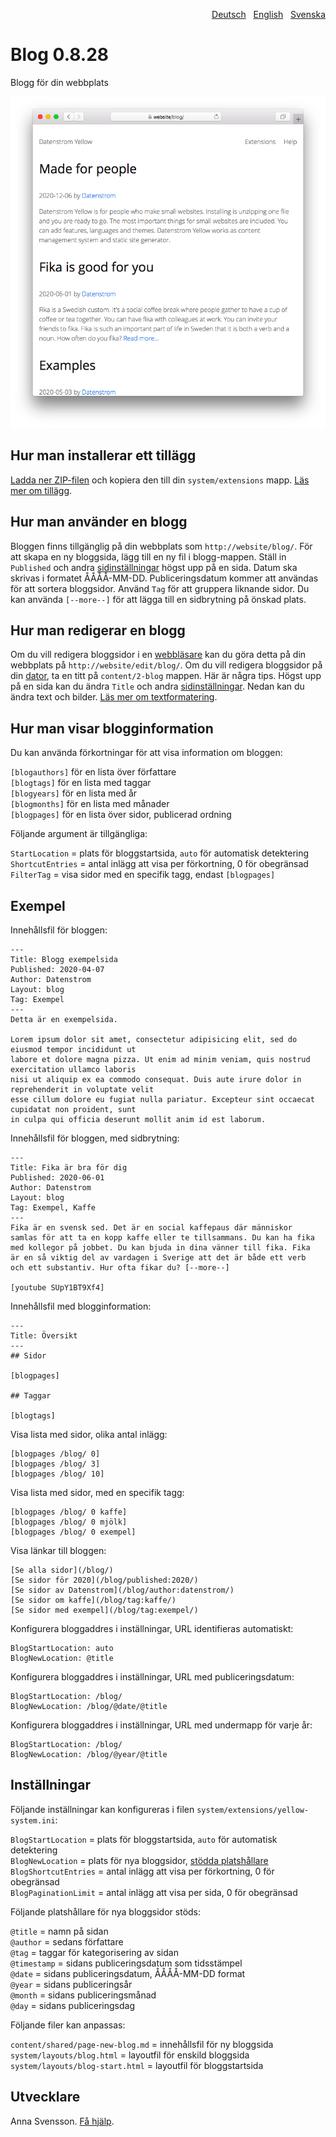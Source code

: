 <p align="right"><a href="README-de.md">Deutsch</a> &nbsp; <a href="README.md">English</a> &nbsp; <a href="README-sv.md">Svenska</a></p>

# Blog 0.8.28

Blogg för din webbplats

<p align="center"><img src="blog-screenshot.png?raw=true" alt="Skärmdump"></p>

## Hur man installerar ett tillägg

[Ladda ner ZIP-filen](https://github.com/annaesvensson/yellow-blog/archive/main.zip) och kopiera den till din `system/extensions` mapp. [Läs mer om tillägg](https://github.com/annaesvensson/yellow-update/tree/main/README-sv.md).

## Hur man använder en blogg

Bloggen finns tillgänglig på din webbplats som `http://website/blog/`. För att skapa en ny bloggsida, lägg till en ny fil i blogg-mappen. Ställ in `Published` och andra [sidinställningar](https://github.com/annaesvensson/yellow-core/tree/main/README-sv.md#inställningar-page) högst upp på en sida. Datum ska skrivas i formatet ÅÅÅÅ-MM-DD. Publiceringsdatum kommer att användas för att sortera bloggsidor. Använd `Tag` för att gruppera liknande sidor. Du kan använda `[--more--]` för att lägga till en sidbrytning på önskad plats.

## Hur man redigerar en blogg

Om du vill redigera bloggsidor i en [webbläsare](https://github.com/annaesvensson/yellow-edit/tree/main/README-sv.md) kan du göra detta på din webbplats på `http://website/edit/blog/`. Om du vill redigera bloggsidor på din [dator](https://github.com/annaesvensson/yellow-core/tree/main/README-sv.md), ta en titt på `content/2-blog` mappen. Här är några tips. Högst upp på en sida kan du ändra `Title` och andra [sidinställningar](https://github.com/annaesvensson/yellow-core/tree/main/README-sv.md#inställningar-page). Nedan kan du ändra text och bilder. [Läs mer om textformatering](https://datenstrom.se/sv/yellow/help/how-to-change-the-content).

## Hur man visar blogginformation

Du kan använda förkortningar för att visa information om bloggen:

`[blogauthors]` för en lista över författare  
`[blogtags]` för en lista med taggar  
`[blogyears]` för en lista med år  
`[blogmonths]` för en lista med månader  
`[blogpages]` för en lista över sidor, publicerad ordning  

Följande argument är tillgängliga:

`StartLocation` = plats för bloggstartsida, `auto` för automatisk detektering  
`ShortcutEntries` = antal inlägg att visa per förkortning, 0 för obegränsad  
`FilterTag` = visa sidor med en specifik tagg, endast `[blogpages]`  

## Exempel

Innehållsfil för bloggen:

    ---
    Title: Blogg exempelsida
    Published: 2020-04-07
    Author: Datenstrom
    Layout: blog
    Tag: Exempel
    ---
    Detta är en exempelsida.

    Lorem ipsum dolor sit amet, consectetur adipisicing elit, sed do eiusmod tempor incididunt ut 
    labore et dolore magna pizza. Ut enim ad minim veniam, quis nostrud exercitation ullamco laboris 
    nisi ut aliquip ex ea commodo consequat. Duis aute irure dolor in reprehenderit in voluptate velit 
    esse cillum dolore eu fugiat nulla pariatur. Excepteur sint occaecat cupidatat non proident, sunt 
    in culpa qui officia deserunt mollit anim id est laborum.

Innehållsfil för bloggen, med sidbrytning:

    ---
    Title: Fika är bra för dig
    Published: 2020-06-01
    Author: Datenstrom
    Layout: blog
    Tag: Exempel, Kaffe
    ---
    Fika är en svensk sed. Det är en social kaffepaus där människor
    samlas för att ta en kopp kaffe eller te tillsammans. Du kan ha fika 
    med kollegor på jobbet. Du kan bjuda in dina vänner till fika. Fika 
    är en så viktig del av vardagen i Sverige att det är både ett verb 
    och ett substantiv. Hur ofta fikar du? [--more--]

    [youtube SUpY1BT9Xf4]

Innehållsfil med blogginformation:

    ---
    Title: Översikt
    ---
    ## Sidor

    [blogpages]

    ## Taggar

    [blogtags]

Visa lista med sidor, olika antal inlägg:

    [blogpages /blog/ 0]
    [blogpages /blog/ 3]
    [blogpages /blog/ 10]

Visa lista med sidor, med en specifik tagg:

    [blogpages /blog/ 0 kaffe]
    [blogpages /blog/ 0 mjölk]
    [blogpages /blog/ 0 exempel]

Visa länkar till bloggen:

    [Se alla sidor](/blog/)
    [Se sidor för 2020](/blog/published:2020/)
    [Se sidor av Datenstrom](/blog/author:datenstrom/)
    [Se sidor om kaffe](/blog/tag:kaffe/)
    [Se sidor med exempel](/blog/tag:exempel/)

Konfigurera bloggaddres i inställningar, URL identifieras automatiskt:

    BlogStartLocation: auto
    BlogNewLocation: @title

Konfigurera bloggaddres i inställningar, URL med publiceringsdatum:

    BlogStartLocation: /blog/
    BlogNewLocation: /blog/@date/@title

Konfigurera bloggaddres i inställningar, URL med undermapp för varje år:

    BlogStartLocation: /blog/
    BlogNewLocation: /blog/@year/@title

## Inställningar

Följande inställningar kan konfigureras i filen `system/extensions/yellow-system.ini`:

`BlogStartLocation` = plats för bloggstartsida, `auto` för automatisk detektering  
`BlogNewLocation` = plats för nya bloggsidor, [stödda platshållare](#inställningar-placeholders)  
`BlogShortcutEntries` = antal inlägg att visa per förkortning, 0 för obegränsad  
`BlogPaginationLimit` = antal inlägg att visa per sida, 0 för obegränsad  

<a id="inställningar-placeholders"></a>Följande platshållare för nya bloggsidor stöds:

`@title` = namn på sidan  
`@author` = sedans författare  
`@tag` = taggar för kategorisering av sidan  
`@timestamp` = sidans publiceringsdatum som tidsstämpel  
`@date` = sidans publiceringsdatum, ÅÅÅÅ-MM-DD format  
`@year` = sidans publiceringsår  
`@month` = sidans publiceringsmånad  
`@day` = sidans publiceringsdag  

<a id="inställningar-files"></a>Följande filer kan anpassas:

`content/shared/page-new-blog.md` = innehållsfil för ny bloggsida  
`system/layouts/blog.html` = layoutfil för enskild bloggsida  
`system/layouts/blog-start.html` = layoutfil för bloggstartsida  

## Utvecklare

Anna Svensson. [Få hjälp](https://datenstrom.se/sv/yellow/help/).
